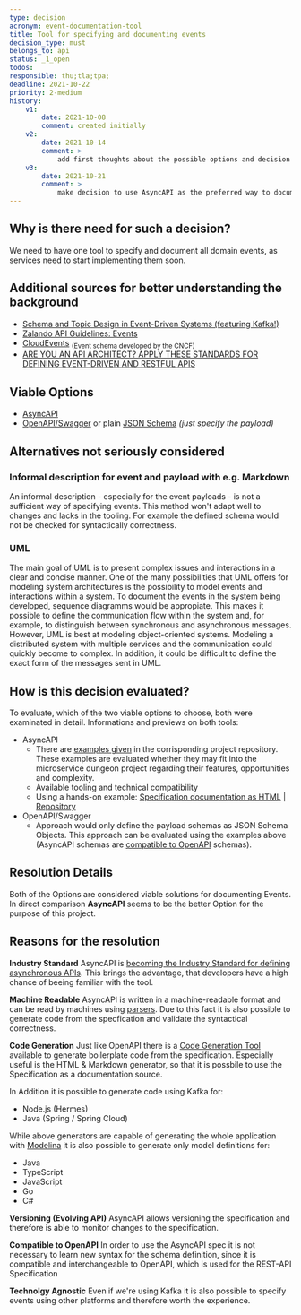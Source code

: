 ```yaml
---
type: decision
acronym: event-documentation-tool
title: Tool for specifying and documenting events
decision_type: must
belongs_to: api
status: _1_open
todos:
responsible: thu;tla;tpa;
deadline: 2021-10-22
priority: 2-medium
history:
    v1:
        date: 2021-10-08
        comment: created initially
    v2:
        date: 2021-10-14
        comment: > 
            add first thoughts about the possible options and decision evaluation
    v3:
        date: 2021-10-21
        comment: >
            make decision to use AsyncAPI as the preferred way to document events
---
```


## Why is there need for such a decision?

We need to have one tool to specify and document all domain events, as services need to start implementing them soon. 

## Additional sources for better understanding the background

- [Schema and Topic Design in Event-Driven Systems (featuring Kafka!)](https://medium.com/flippengineering/schema-and-topic-design-in-event-driven-systems-featuring-kafka-a555ddfdb8d8)
- [Zalando API Guidelines: Events](https://opensource.zalando.com/restful-api-guidelines/#events) 
- [CloudEvents](https://cloudevents.io/) <sub>(Event schema developed by the CNCF)</sub>
- [ARE YOU AN API ARCHITECT? APPLY THESE STANDARDS FOR DEFINING EVENT-DRIVEN AND RESTFUL APIS](https://vedcraft.com/architecture/standards-for-defining-event-driven-and-restful-apis/)

## Viable Options

- [AsyncAPI](https://www.asyncapi.com/)
- [OpenAPI/Swagger](https://swagger.io/specification/) or plain [JSON Schema](https://json-schema.org/) *(just specify the payload)*

## Alternatives not seriously considered

### Informal description for event and payload with e.g. Markdown

An informal description - especially for the event payloads - is not a sufficient way of specifying events. This method won't adapt well 
to changes and lacks in the tooling. For example the defined schema would not be checked for syntactically correctness.

### UML
The main goal of UML is to present complex issues and interactions in a clear and concise manner. One of the many possibilities that UML offers for modeling system architectures is the possibility to model events and interactions within a system.
To document the events in the system being developed, sequence diagramms would be appropiate. This makes it possible to define the communication flow within the system and, for example, to distinguish between synchronous and asynchronous messages.
However, UML is best at modeling object-oriented systems. Modeling a distributed system with multiple services and the communication could quickly become to complex. In addition, it could be difficult to define the exact form of the messages sent in UML.

## How is this decision evaluated?

To evaluate, which of the two viable options to choose, both were examinated in detail. Informations and previews on both tools:
- AsyncAPI 
    - There are [examples given](https://github.com/asyncapi/spec/tree/master/examples) in the corrisponding project repository.
      These examples are evaluated whether they may fit into the microservice dungeon project regarding their features, opportunities and complexity.
    - Available tooling and technical compatibility
    - Using a hands-on example: [Specification documentation as HTML](https://tobi6112.github.io/AsyncAPI-Sample/) | [Repository](https://github.com/tobi6112/AsyncAPI-Sample)
- OpenAPI/Swagger 
    - Approach would only define the payload schemas as JSON Schema Objects. This approach can be evaluated using the examples above (AsyncAPI schemas are [compatible to OpenAPI](https://www.asyncapi.com/docs/getting-started/coming-from-openapi) schemas).
 
## Resolution Details

Both of the Options are considered viable solutions for documenting Events. In direct comparison **AsyncAPI** seems to be the better Option for the purpose of this project.

## Reasons for the resolution
**Industry Standard**
AsyncAPI is [becoming the Industry Standard for defining asynchronous APIs](https://vedcraft.com/architecture/standards-for-defining-event-driven-and-restful-apis/). This brings the advantage, that developers have a high chance of beeing familiar with the tool.

**Machine Readable**
AsyncAPI is written in a machine-readable format and can be read by machines using [parsers](https://www.asyncapi.com/tools/parsers). Due to this fact it is also possible to generate code from the specfication and validate the syntactical correctness.

**Code Generation**
Just like OpenAPI there is a [Code Generation Tool](https://www.asyncapi.com/tools/generator) available to generate boilerplate code from the specification.
Especially useful is the HTML & Markdown generator, so that it is possbile to use the Specification as a documentation source.

In Addition it is possible to generate code using Kafka for:
- Node.js (Hermes)
- Java (Spring / Spring Cloud)

While above generators are capable of generating the whole application with [Modelina](https://www.asyncapi.com/tools/modelina) it is also possible to generate only model definitions for:
- Java
- TypeScript
- JavaScript
- Go
- C#

**Versioning (Evolving API)**
AsyncAPI allows versioning the specification and therefore is able to monitor changes to the specification.

**Compatible to OpenAPI**
In order to use the AsyncAPI spec it is not necessary to learn new syntax for the schema definition, since it is compatible and interchangeable to OpenAPI, which is used for the REST-API Specification

**Technolgy Agnostic**
Even if we're using Kafka it is also possible to specify events using other platforms and therefore worth the experience.